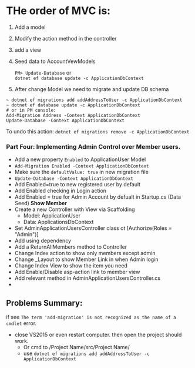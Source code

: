 # **THe order of MVC is:**
1. Add a model
2. Modify the action method in the controller
3. add a view
4. Seed data to AccountVewModels

    `PM> Update-Database` or  
    `dotnet ef database update -c ApplicationDbContext`

5. After change Model we need to migrate and update DB schema
```
~ dotnet ef migrations add addAddressToUser -c ApplicationDbContext
~ dotnet ef database update -c ApplicationDbContext
# or in PM console:
Add-Migration Address -Context ApplicationDbContext
Update-Database -Context ApplicationDbContext
```
To undo this action:
`dotnet ef migrations remove -c ApplicationDbContext`

### Part Four: Implementing Admin Control over Member users.
- Add a new property `Enabled` to ApplicationUser Model
- `Add-Migration Enabled -Context ApplicationDbContext`
- Make sure the `defaultValue: true` in new migration file
- `Update-Database -Context ApplicationDbContext`
- Add Enabled=true to new registered user by default
- Add Enabled checking in Login action
- Add Enabled = true for Admin Account by defualt in Startup.cs (Data Seed)
**Show Member**
- Create a new Controller with View via Scaffolding
    - Model: ApplicationUser
    - Data: ApplicationsDbContext
- Set AdminApplicationUsersController class ot [Authorize(Roles = "Admin")]
- Add using dependency
- Add a ReturnAllMembers method to Controller
- Change Index action to show only members except admin
- Change _Layout to show Member Link in when Admin login
- Change Index View to show the item you need
- Add Enable/Disable asp-action link to member view
- Add relevant method in AdminApplicationUsersController.cs
- 

## Problems Summary:
if see `The term 'add-migration' is not recognized as the name of a cmdlet` error.
- close VS2015 or even restart computer. then open the project should work.
    - Or cmd to /Project Name/src/Project Name/
    - use `dotnet ef migrations add addAddressToUser -c ApplicationDbContext`
